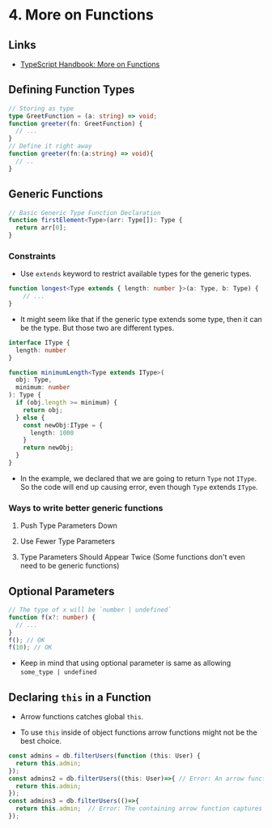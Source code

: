 # 4. More on Functions

## Links

- [TypeScript Handbook: More on Functions](https://www.typescriptlang.org/docs/handbook/2/functions.html)

## Defining Function Types

```ts
// Storing as type
type GreetFunction = (a: string) => void;
function greeter(fn: GreetFunction) {
  // ...
}
// Define it right away
function greeter(fn:(a:string) => void){
  // ..
}
```

## Generic Functions

```ts
// Basic Generic Type Function Declaration
function firstElement<Type>(arr: Type[]): Type {
  return arr[0];
}
```

### Constraints

- Use `extends` keyword to restrict available types for the generic types.

```ts
function longest<Type extends { length: number }>(a: Type, b: Type) {
    // ...
}
```

- It might seem like that if the generic type extends some type, then it can be the type. But those two are different types.

```ts
interface IType {
  length: number
}

function minimumLength<Type extends IType>(
  obj: Type,
  minimum: number
): Type {
  if (obj.length >= minimum) {
    return obj;
  } else {
    const newObj:IType = {
      length: 1000
    }
    return newObj;
  }
}
```

- In the example, we declared that we are going to return `Type` not `IType`. So the code will end up causing error, even though `Type` extends `IType`.

### Ways to write better generic functions

1. Push Type Parameters Down

2. Use Fewer Type Parameters

3. Type Parameters Should Appear Twice (Some functions don't even need to be generic functions)

## Optional Parameters

```ts
// The type of x will be `number | undefined`
function f(x?: number) {
  // ...
}
f(); // OK
f(10); // OK
```

- Keep in mind that using optional parameter is same as allowing `some_type | undefined`

## Declaring `this` in a Function

- Arrow functions catches global `this`.

- To use `this` inside of object functions arrow functions might not be the best choice.

```ts
const admins = db.filterUsers(function (this: User) {
  return this.admin;
});
const admins2 = db.filterUsers((this: User)=>{ // Error: An arrow function cannot have a 'this' parameter
  return this.admin;
});
const admins3 = db.filterUsers(()=>{
  return this.admin;  // Error: The containing arrow function captures the global value of 'this'.
});
```
